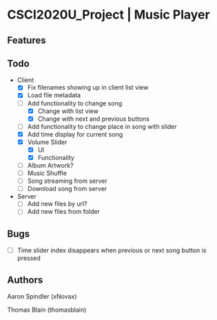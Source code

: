 # CSCI2020U_Project | Music Player
## Features

## Todo
- Client
    - [x] Fix filenames showing up in client list view
    - [x] Load file metadata
    - [ ] Add functionality to change song
        - [x] Change with list view
        - [x] Change with next and previous buttons
    - [ ] Add functionality to change place in song with slider
    - [x] Add time display for current song
    - [x] Volume Slider
        - [x] UI
        - [x] Functionality
    - [ ] Album Artwork?
    - [ ] Music Shuffle
    - [ ] Song streaming from server
    - [ ] Download song from server
- Server
    - [ ] Add new files by url?
    - [ ] Add new files from folder
    
## Bugs
- [ ] Time slider index disappears when previous or next song button is pressed

## Authors
Aaron Spindler (xNovax)

Thomas Blain (thomasblain)